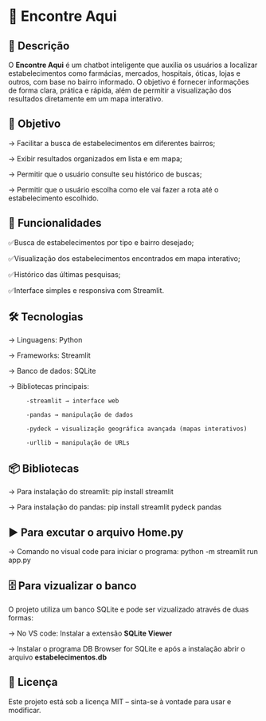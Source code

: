 # 📌 Encontre Aqui


## 📖 Descrição

O **Encontre Aqui** é um chatbot inteligente que auxilia os usuários a localizar estabelecimentos como farmácias, mercados, hospitais, óticas, lojas e outros, com base no bairro informado.
O objetivo é fornecer informações de forma clara, prática e rápida, além de permitir a visualização dos resultados diretamente em um mapa interativo.



## 🎯 Objetivo

-> Facilitar a busca de estabelecimentos em diferentes bairros;

-> Exibir resultados organizados em lista e em mapa;

-> Permitir que o usuário consulte seu histórico de buscas;

-> Permitir que o usuário escolha como ele vai fazer a rota até o estabelecimento escolhido.



## 🚀 Funcionalidades

✅Busca de estabelecimentos por tipo e bairro desejado;

✅Visualização dos estabelecimentos encontrados em mapa interativo;

✅Histórico das últimas pesquisas;

✅Interface simples e responsiva com Streamlit.



## 🛠️ Tecnologias

-> Linguagens: Python

-> Frameworks: Streamlit

-> Banco de dados: SQLite

-> Bibliotecas principais: 

         -streamlit → interface web

         -pandas → manipulação de dados

         -pydeck → visualização geográfica avançada (mapas interativos)

         -urllib → manipulação de URLs



## 📦 Bibliotecas

-> Para instalação do streamlit: pip install streamlit

-> Para instalação do pandas: pip install streamlit pydeck pandas



## ▶️ Para excutar o arquivo Home.py

-> Comando no visual code para iniciar o programa: python -m streamlit run app.py



## 🗄️ Para vizualizar o banco

O projeto utiliza um banco SQLite e pode ser vizualizado através de duas formas:
 
-> No VS code: Instalar a extensão **SQLite Viewer**

-> Instalar o programa DB Browser for SQLite e após a instalação abrir o arquivo **estabelecimentos.db**


## 📜 Licença

Este projeto está sob a licença MIT – sinta-se à vontade para usar e modificar.










